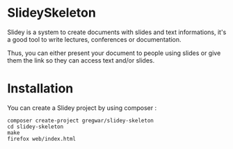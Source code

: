 SlideySkeleton
==============

Slidey is a system to create documents with slides and text informations, 
it's a good tool to write lectures, conferences or documentation.

Thus, you can either present your document to people using slides or give
them the link so they can access text and/or slides.

Installation
============

You can create a Slidey project by using composer :

```
composer create-project gregwar/slidey-skeleton
cd slidey-skeleton
make
firefox web/index.html
```

